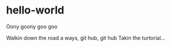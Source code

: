 # hello-world
Oony goony goo goo

Walkin down the road a ways, git hub, git hub
Takin the turtorial...

